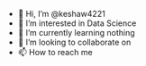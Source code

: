 - 👋 Hi, I’m @keshaw4221
- 👀 I’m interested in Data Science
- 🌱 I’m currently learning nothing
- 💞️ I’m looking to collaborate on 
- 📫 How to reach me 

<!---
keshaw4221/keshaw4221 is a ✨ special ✨ repository because its `README.md` (this file) appears on your GitHub profile.
You can click the Preview link to take a look at your changes.
--->
